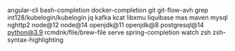 angular-cli
bash-completion
docker-completion
git
git-flow-avh
grep
int128/kubelogin/kubelogin
jq
kafka
kcat
libxmu
liquibase
mas
maven
mysql
nghttp2
node@12
node@14
openjdk@11
openjdk@8
postgresql@14
python@3.9
rcmdnk/file/brew-file
serve
spring-completion
watch
zsh
zsh-syntax-highlighting
